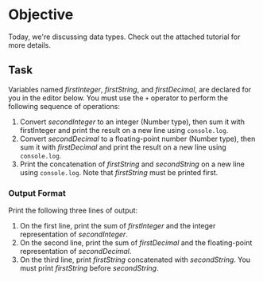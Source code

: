 # Objective

Today, we're discussing data types. Check out the attached tutorial for more details.

## Task

Variables named *firstInteger*, *firstString*, and *firstDecimal*, are declared for you in the editor below. You must use the `+` operator to perform the following sequence of operations:

1. Convert *secondInteger* to an integer (Number type), then sum it with firstInteger
and print the result on a new line using `console.log`.
2. Convert *secondDecimal* to a floating-point number (Number type), then sum it with *firstDecimal* and print the result on a new line using `console.log`.
3. Print the concatenation of *firstString* and *secondString* on a new line using `console.log`. Note that *firstString* must be printed first.

### Output Format

Print the following three lines of output:

1. On the first line, print the sum of *firstInteger* and the integer representation of *secondInteger*.
2. On the second line, print the sum of *firstDecimal* and the floating-point representation of *secondDecimal*.
3. On the third line, print *firstString* concatenated with *secondString*. You must print *firstString* before *secondString*.
